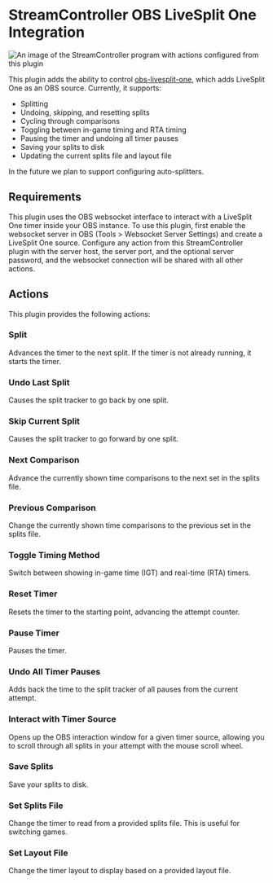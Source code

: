 # StreamController OBS LiveSplit One Integration

![An image of the StreamController program with actions configured
from this plugin](./assets/screenshot.png)

This plugin adds the ability to control
[obs-livesplit-one](https://github.com/LiveSplit/obs-livesplit-one),
which adds LiveSplit One as an OBS source.  Currently, it supports:

* Splitting
* Undoing, skipping, and resetting splits
* Cycling through comparisons
* Toggling between in-game timing and RTA timing
* Pausing the timer and undoing all timer pauses
* Saving your splits to disk
* Updating the current splits file and layout file

In the future we plan to support configuring auto-splitters.

## Requirements
This plugin uses the OBS websocket interface to interact with a
LiveSplit One timer inside your OBS instance.  To use this plugin,
first enable the websocket server in OBS (Tools > Websocket Server
Settings) and create a LiveSplit One source.  Configure any action
from this StreamController plugin with the server host, the server
port, and the optional server password, and the websocket connection
will be shared with all other actions.

## Actions

This plugin provides the following actions:

### Split

Advances the timer to the next split.  If the timer is not already
running, it starts the timer.

### Undo Last Split

Causes the split tracker to go back by one split.

### Skip Current Split

Causes the split tracker to go forward by one split.

### Next Comparison

Advance the currently shown time comparisons to the next set in the
splits file.

### Previous Comparison

Change the currently shown time comparisons to the previous set in the
splits file.

### Toggle Timing Method

Switch between showing in-game time (IGT) and real-time (RTA) timers.

### Reset Timer

Resets the timer to the starting point, advancing the attempt counter.

### Pause Timer

Pauses the timer.

### Undo All Timer Pauses

Adds back the time to the split tracker of all pauses from the current
attempt.

### Interact with Timer Source

Opens up the OBS interaction window for a given timer source, allowing
you to scroll through all splits in your attempt with the mouse scroll
wheel.

### Save Splits

Save your splits to disk.

### Set Splits File

Change the timer to read from a provided splits file.  This is useful
for switching games.

### Set Layout File

Change the timer layout to display based on a provided layout file.
